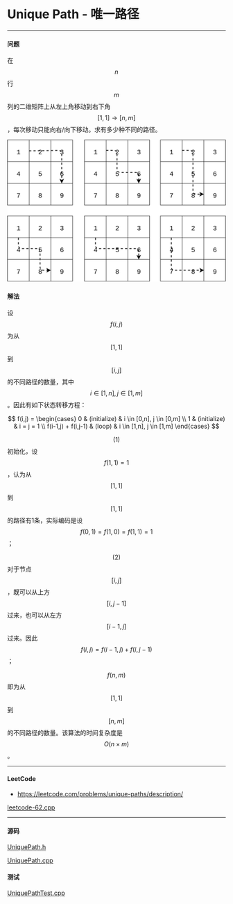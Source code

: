 <script type="text/javascript" src="https://cdnjs.cloudflare.com/ajax/libs/mathjax/2.7.1/MathJax.js?config=TeX-AMS-MML_HTMLorMML"></script>

# Unique Path - 唯一路径

--------

#### 问题

在$$ n $$行$$ m $$列的二维矩阵上从左上角移动到右下角$$ [1,1] \rightarrow [n,m] $$，每次移动只能向右/向下移动。求有多少种不同的路径。

![UniquePath1.svg](../res/UniquePath1.svg)

#### 解法

设$$ f(i,j) $$为从$$ [1,1] $$到$$ [i,j] $$的不同路径的数量，其中$$ i \in [1,n], j \in [1,m] $$。因此有如下状态转移方程：

$$
f(i,j) =
\begin{cases}
0                                               &   (initialize)    &   i \in [0,n], j \in [0,m]    \\
1                                               &   (initialize)    &   i = j = 1   \\
f(i-1,j) + f(i,j-1)                             &   (loop)          &   i \in [1,n], j \in [1,m]
\end{cases}
$$

$$ (1) $$ 初始化，设$$ f(1,1) = 1 $$，认为从$$ [1,1] $$到$$ [1,1] $$的路径有1条，实际编码是设$$ f(0,1)=f(1,0)=f(1,1)=1 $$；

$$ (2) $$ 对于节点$$ [i,j] $$，既可以从上方$$ [i,j-1] $$过来，也可以从左方$$ [i-1,j] $$过来。因此$$ f(i,j) = f(i-1,j)+f(i,j-1) $$；

$$ f(n,m) $$即为从$$ [1,1] $$到$$ [n,m] $$的不同路径的数量。该算法的时间复杂度是$$ O(n \times m) $$。

--------

#### LeetCode

* https://leetcode.com/problems/unique-paths/description/

[leetcode-62.cpp](https://github.com/linrongbin16/Way-to-Algorithm/blob/master/leetcode/leetcode-62.cpp)

--------

#### 源码

[UniquePath.h](https://github.com/linrongbin16/Way-to-Algorithm/blob/master/src/DynamicProgramming/RegionalDP/UniquePath.h)

[UniquePath.cpp](https://github.com/linrongbin16/Way-to-Algorithm/blob/master/src/DynamicProgramming/RegionalDP/UniquePath.cpp)

#### 测试

[UniquePathTest.cpp](https://github.com/linrongbin16/Way-to-Algorithm/blob/master/src/DynamicProgramming/RegionalDP/UniquePathTest.cpp)
